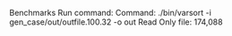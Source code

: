 Benchmarks
Run command: Command: ./bin/varsort -i gen_case/out/outfile.100.32 -o out 
Read Only file: 174,088

